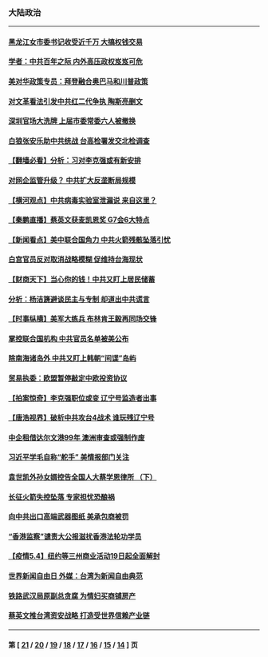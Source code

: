 ### 大陆政治
---
#### [黑龙江女市委书记收受近千万 大搞权钱交易](../../pages/ncid277/n12925923.md) 
#### [学者：中共百年之际 内外高压政权岌岌可危](../../pages/ncid277/n12925426.md) 
#### [美对华政策专员：拜登融合奥巴马和川普政策](../../pages/ncid277/n12924779.md) 
#### [对文革看法引发中共红二代争执 陶斯亮删文](../../pages/ncid277/n12925298.md) 
#### [深圳官场大洗牌 上届市委常委六人被撤换](../../pages/ncid277/n12925152.md) 
#### [白狼张安乐助中共统战 台高检署发交北检调查](../../pages/ncid277/n12925035.md) 
#### [【翻墙必看】分析：习对李克强或有新安排](../../pages/ncid277/n12925067.md) 
#### [对网企监管升级？ 中共扩大反垄断局规模](../../pages/ncid277/n12925081.md) 
#### [【横河观点】中共病毒实验室泄漏说 来自这里？](../../pages/ncid277/n12924866.md) 
#### [【秦鹏直播】蔡英文获麦凯恩奖 G7会6大特点](../../pages/ncid277/n12924766.md) 
#### [【新闻看点】美中联合国角力 中共火箭残骸坠落引忧](../../pages/ncid277/n12924745.md) 
#### [白宫官员反对取消战略模糊 促维持台海现状](../../pages/ncid277/n12924825.md) 
#### [【财商天下】当心你的钱！中共又盯上居民储蓄](../../pages/ncid277/n12924259.md) 
#### [分析：杨洁篪避谈民主与专制 却道出中共谎言](../../pages/ncid277/n12924752.md) 
#### [【时事纵横】美军大练兵 布林肯王毅再同场交锋](../../pages/ncid277/n12924759.md) 
#### [掌控联合国机构 中共官员名单被美公布](../../pages/ncid277/n12924598.md) 
#### [除南海诸岛外 中共又盯上韩朝“间谍”岛屿](../../pages/ncid277/n12924428.md) 
#### [贸易执委：欧盟暂停敲定中欧投资协议](../../pages/ncid277/n12924441.md) 
#### [【拍案惊奇】李克强职位或变 辽宁号监造者出事](../../pages/ncid277/n12922533.md) 
#### [【唐浩视界】破析中共攻台4战术 谁玩残辽宁号](../../pages/ncid277/n12923815.md) 
#### [中企租借达尔文港99年 澳洲审查或强制作废](../../pages/ncid277/n12924065.md) 
#### [习近平学毛自称“舵手” 美情报部门关注](../../pages/ncid277/n12924307.md) 
#### [袁世凯外孙女婿控告全国人大蔡学恩律所 （下）](../../pages/ncid277/n12922791.md) 
#### [长征火箭失控坠落 专家担忧恐酿祸](../../pages/ncid277/n12924148.md) 
#### [向中共出口高端武器图纸 美承包商被罚](../../pages/ncid277/n12924095.md) 
#### [“香港监察”谴责大公报滋扰香港法轮功学员](../../pages/ncid277/n12923812.md) 
#### [【疫情5.4】纽约等三州商业活动19日起全面解封](../../pages/ncid277/n12923481.md) 
#### [世界新闻自由日 外媒：台湾为新闻自由典范](../../pages/ncid277/n12919246.md) 
#### [铁路武汉局原副总贪腐 为情妇买商铺房产](../../pages/ncid277/n12923325.md) 
#### [蔡英文推台湾资安战略 打造受世界信赖产业链](../../pages/ncid277/n12915687.md) 

---
#### 第 [ [21](./21.md) / [20](./20.md) / [19](./19.md) / [18](./18.md) / [17](./17.md) / [16](./16.md) / [15](./15.md) / [14](./14.md) ] 页
